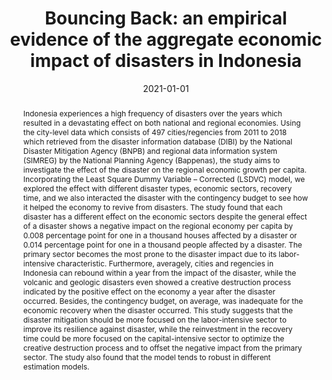 ---
title: "Bouncing Back: an empirical evidence of the aggregate economic impact of disasters in Indonesia" 
origin: "Bouncing Back: Sebuah Bukti Empiris Dampak Ekonomi Agregat dari Bencana Alam di Indonesia"
language: "Bahasa Indonesia"
collection: publications
permalink: /publication/2021-bouncing-back
date: 2021-01-01
venue: 'CSIS Working Paper'
paperurl: 'https://www.jstor.org/stable/resrep28865'
link: 'https://www.jstor.org/stable/pdf/resrep28865.pdf?refreqid=excelsior%3Aa2a348b466f07b31f76104f47609a5b1&ab_segments=&origin=&acceptTC=1'
code: #'https://doi.org/10.7910/DVN/BEKPWV'
citation: 'Yazid, Ega Kurnia, and Esa Azali Asyahid. 2021. Bouncing Back: Sebuah Bukti Empiris Dampak Ekonomi Agregat dari Bencana Alam di Indonesia. <i>CSIS Working Paper</i>. Centre for Strategic and International Studies, Jakarta. http://www.jstor.org/stable/resrep28865.'
abstract: 'Indonesia experiences a high frequency of disasters over the years which resulted in a devastating
effect on both national and regional economies. Using the city-level data which consists of 497
cities/regencies from 2011 to 2018 which retrieved from the disaster information database (DIBI) by
the National Disaster Mitigation Agency (BNPB) and regional data information system (SIMREG) by the
National Planning Agency (Bappenas), the study aims to investigate the effect of the disaster on the
regional economic growth per capita. Incorporating the Least Square Dummy Variable – Corrected
(LSDVC) model, we explored the effect with different disaster types, economic sectors, recovery time,
and we also interacted the disaster with the contingency budget to see how it helped the economy to
revive from disasters. The study found that each disaster has a different effect on the economic sectors
despite the general effect of a disaster shows a negative impact on the regional economy per capita by
0.008 percentage point for one in a thousand houses affected by a disaster or 0.014 percentage point
for one in a thousand people affected by a disaster. The primary sector becomes the most prone to the
disaster impact due to its labor-intensive characteristic. Furthermore, averagely, cities and regencies in
Indonesia can rebound within a year from the impact of the disaster, while the volcanic and geologic
disasters even showed a creative destruction process indicated by the positive effect on the economy
a year after the disaster occurred. Besides, the contingency budget, on average, was inadequate for the
economic recovery when the disaster occurred. This study suggests that the disaster mitigation should
be more focused on the labor-intensive sector to improve its resilience against disaster, while the
reinvestment in the recovery time could be more focused on the capital-intensive sector to optimize
the creative destruction process and to offset the negative impact from the primary sector. The study
also found that the model tends to robust in different estimation models.'
---